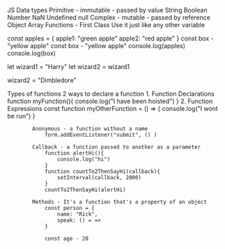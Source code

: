 JS Data types
    Primitive - immutable - passed by value
        String
        Boolean
        Number
            NaN
        Undefined
        null
    Complex - mutable - passed by reference
        Object
        Array
        Functions - First Class
            Use it just like any other variable

const apples = {
    apple1: "green apple"
    apple2: "red apple"
}
const box - "yellow apple"
const box - "yellow apple"
console.log(apples)
console.log(box)


let wizard1 = "Harry"
let wizard2 = wizard1

wizard2 = "Dimbledore"



Types of functions
    2 ways to declare a function
        1. Function Declarations
            function myFunction(){
                console.log("I have been hoisted")
            }
        2. Function Expressions
            const function myOtherFunction = () => {
                console.log("I wont be run")
            }

            Anonymous - a function without a name
                form.addEventListener("submit", () )

            Callback - a function passed to another as a parameter
                function alertHi(){
                    console.log("hi")
                }
                function countTo2ThenSayHi(callback){
                    setInterval(callback, 2000)
                }
                countTo2ThenSayHi(alertHi)

            Methods - It's a function that's a property of an object
                const person = {
                    name: "Rick",
                    speak: () = =>
                }

                const age - 20
                

